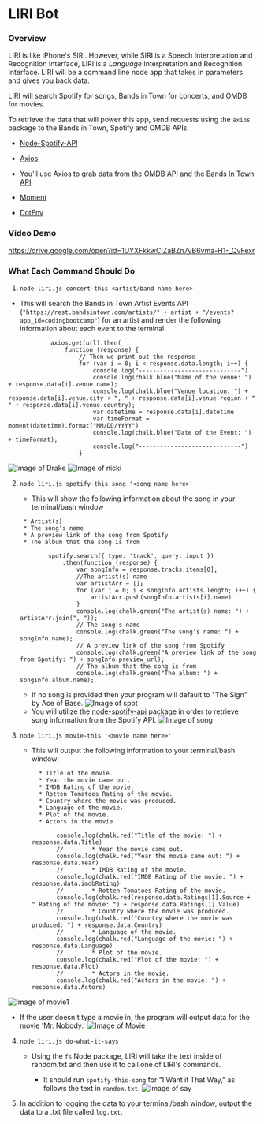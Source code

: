 # LIRI Bot

### Overview

 LIRI is like iPhone's SIRI. However, while SIRI is a Speech Interpretation and Recognition Interface, LIRI is a _Language_ Interpretation and Recognition Interface. LIRI will be a command line node app that takes in parameters and gives you back data.


 LIRI will search Spotify for songs, Bands in Town for concerts, and OMDB for movies.

 To retrieve the data that will power this app, send requests using the `axios` package to the Bands in Town, Spotify and OMDB APIs.

* [Node-Spotify-API](https://www.npmjs.com/package/node-spotify-api)

* [Axios](https://www.npmjs.com/package/axios)

* You'll use Axios to grab data from the [OMDB API](http://www.omdbapi.com) and the [Bands In Town API](http://www.artists.bandsintown.com/bandsintown-api)

* [Moment](https://www.npmjs.com/package/moment)

* [DotEnv](https://www.npmjs.com/package/dotenv)

### Video Demo

https://drive.google.com/open?id=1UYXFkkwCIZaBZn7yB6vma-H1-_QvFexr

### What Each Command Should Do
1. `node liri.js concert-this <artist/band name here>`
* This will search the Bands in Town Artist Events API (`"https://rest.bandsintown.com/artists/" + artist + "/events?app_id=codingbootcamp"`) for an artist and render the following information about each event to the terminal:
```
            axios.get(url).then(
                function (response) {
                    // Then we print out the response
                    for (var i = 0; i < response.data.length; i++) {
                        console.log("-----------------------------")
                        console.log(chalk.blue("Name of the venue: ") + response.data[i].venue.name);
                        console.log(chalk.blue("Venue location: ") + response.data[i].venue.city + ", " + response.data[i].venue.region + " " + response.data[i].venue.country);
                        var datetime = response.data[i].datetime
                        var timeFormat = moment(datetime).format("MM/DD/YYYY")
                        console.log(chalk.blue("Date of the Event: ") + timeFormat);
                        console.log("-----------------------------")
                    }
```

![Image of Drake](https://github.com/davidvo1990/LIRI-Bot/blob/master/image/drake.PNG)
![Image of nicki](https://github.com/davidvo1990/LIRI-Bot/blob/master/image/nicki.PNG)

2. `node liri.js spotify-this-song '<song name here>'`
   * This will show the following information about the song in your terminal/bash window
    ```
     * Artist(s)
     * The song's name
     * A preview link of the song from Spotify
     * The album that the song is from
    ```
    ```
            spotify.search({ type: 'track', query: input })
                .then(function (response) {
                    var songInfo = response.tracks.items[0];
                    //The artist(s) name
                    var artistArr = [];
                    for (var i = 0; i < songInfo.artists.length; i++) {
                        artistArr.push(songInfo.artists[i].name)
                    }
                    console.log(chalk.green("The artist(s) name: ") + artistArr.join(", "));
                    // The song's name
                    console.log(chalk.green("The song's name: ") + songInfo.name);
                    // A preview link of the song from Spotify
                    console.log(chalk.green("A preview link of the song from Spotify: ") + songInfo.preview_url);
                    // The album that the song is from
                    console.log(chalk.green("The album: ") + songInfo.album.name);
    ```
   * If no song is provided then your program will default to "The Sign" by Ace of Base.
![Image of spot](https://github.com/davidvo1990/LIRI-Bot/blob/master/image/spot.PNG)
   * You will utilize the [node-spotify-api](https://www.npmjs.com/package/node-spotify-api) package in order to retrieve song information from the Spotify API.
![Image of song](https://github.com/davidvo1990/LIRI-Bot/blob/master/image/song.PNG)

3. `node liri.js movie-this '<movie name here>'`
   * This will output the following information to your terminal/bash window:
     ```
       * Title of the movie.
       * Year the movie came out.
       * IMDB Rating of the movie.
       * Rotten Tomatoes Rating of the movie.
       * Country where the movie was produced.
       * Language of the movie.
       * Plot of the movie.
       * Actors in the movie.
     ```
     ```
            console.log(chalk.red("Title of the movie: ") + response.data.Title)
            //        * Year the movie came out.
            console.log(chalk.red("Year the movie came out: ") + response.data.Year)
            //        * IMDB Rating of the movie.
            console.log(chalk.red("IMDB Rating of the movie: ") + response.data.imdbRating)
            //        * Rotten Tomatoes Rating of the movie.
            console.log(chalk.red(response.data.Ratings[1].Source + " Rating of the movie: ") + response.data.Ratings[1].Value)
            //        * Country where the movie was produced.
            console.log(chalk.red("Country where the movie was produced: ") + response.data.Country)
            //        * Language of the movie.
            console.log(chalk.red("Language of the movie: ") + response.data.Language)
            //        * Plot of the movie.
            console.log(chalk.red("Plot of the movie: ") + response.data.Plot)
            //        * Actors in the movie.
            console.log(chalk.red("Actors in the movie: ") + response.data.Actors)
     ```
![Image of movie1](https://github.com/davidvo1990/LIRI-Bot/blob/master/image/movie1.PNG)

   * If the user doesn't type a movie in, the program will output data for the movie 'Mr. Nobody.'
![Image of Movie](https://github.com/davidvo1990/LIRI-Bot/blob/master/image/movie.PNG)

4. `node liri.js do-what-it-says`

   * Using the `fs` Node package, LIRI will take the text inside of random.txt and then use it to call one of LIRI's commands.

     * It should run `spotify-this-song` for "I Want it That Way," as follows the text in `random.txt`.
![Image of say](https://github.com/davidvo1990/LIRI-Bot/blob/master/image/say.PNG)

5. In addition to logging the data to your terminal/bash window, output the data to a .txt file called `log.txt`.
